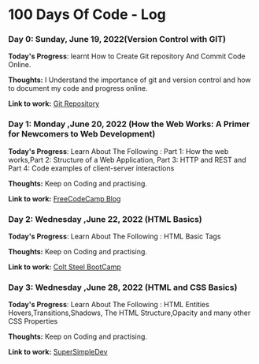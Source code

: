 # 100 Days Of Code - Log

### Day 0: Sunday, June 19, 2022(Version Control with GIT)

**Today's Progress**: learnt How to Create Git repository And Commit Code Online.

**Thoughts:** I Understand the importance of git and version control and how to document my code and progress online.

**Link to work:** [Git Repository](http://www.example.com)

### Day 1: Monday ,June 20, 2022 (How the Web Works: A Primer for Newcomers to Web Development)

**Today's Progress**:  Learn About The Following : Part 1: How the web works,Part 2: Structure of a Web Application, Part 3: HTTP and REST and Part 4: Code examples of client-server interactions

**Thoughts:** Keep on Coding and practising.

**Link to work:** [FreeCodeCamp Blog](https://www.freecodecamp.org/news/how-the-web-works-a-primer-for-newcomers-to-web-development-or-anyone-really-b4584e63585c/)

### Day 2: Wednesday ,June 22, 2022 (HTML Basics)

**Today's Progress**:  Learn About The Following : HTML Basic Tags

**Thoughts:** Keep on Coding and practising.

**Link to work:** [Colt Steel BootCamp](https://www.udemy.com/course/the-web-developer-bootcamp/)

### Day 3: Wednesday ,June 28, 2022 (HTML and CSS Basics)

**Today's Progress**:  Learn About The Following : HTML Entities Hovers,Transitions,Shadows, The HTML Structure,Opacity  and many other CSS Properties

**Thoughts:** Keep on Coding and practising.

**Link to work:** [SuperSimpleDev](https://www.youtube.com/watch?v=G3e-cpL7ofc)
